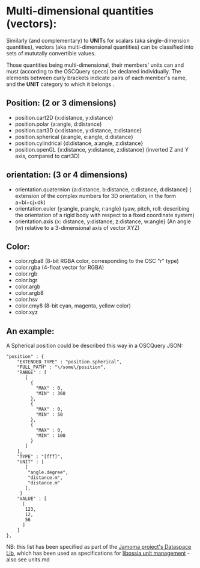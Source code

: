# Multi-dimensional quantities (vectors):


Similarly (and complementary) to **UNIT**s for scalars (aka single-dimension quantities), vectors (aka multi-dimensional quantities) can be classified into sets of mututally convertible values.


Those quantities being multi-dimensional, their members' units can and must (according to the OSCQuery specs) be declared individually. The elements between curly brackets indicate pairs of each member's name, and the  **UNIT** category to which it belongs .



## Position: (2 or 3 dimensions)
- position.cart2D {x:distance, y:distance}
- position.polar {a:angle, d:distance} 
- position.cart3D {x:distance, y:distance, z:distance}
- position.spherical {a:angle, e:angle, d:distance} 
- position.cylindrical {d:distance, a:angle, z:distance}
- position.openGL {x:distance, y:distance, z:distance} (inverted Z and Y axis, compared to cart3D)


## orientation: (3 or 4 dimensions)
- orientation.quaternion {a:distance, b:distance, c:distance, d:distance} ( extension of the complex numbers for 3D orientation, in the form a+bi+cj+dk)
- orientation.euler {y:angle, p:angle, r:angle} (yaw, pitch, roll: describing the orientation of a rigid body with respect to a fixed coordinate system)
- orientation.axis {x: distance, y:distance, z:distance, w:angle} (An angle (w) relative to a 3-dimensional axis of vector XYZ)

## Color:
- color.rgba8 (8-bit RGBA color, corresponding to the OSC "r" type)
- color.rgba (4-float vector for RGBA)
- color.rgb
- color.bgr
- color.argb
- color.argb8
- color.hsv
- color.cmy8 (8-bit cyan, magenta, yellow color)
- color.xyz


## An example:
A Spherical position could be described this way in a OSCQuery JSON:

```
"position" : {
    "EXTENDED_TYPE" : "position.spherical",
    "FULL_PATH" : "\/some\/position",
    "RANGE" : [
       [
         {
           "MAX" : 0,
           "MIN" : 360
         },
         {
           "MAX" : 0,
           "MIN" : 50
         },
         {
           "MAX" : 0,
           "MIN" : 100
         }
       ]
    ],
    "TYPE" : "[fff]",
    "UNIT" : [
       [
        "angle.degree",
        "distance.m",
        "distance.m"
       ],
     ]
    "VALUE" : [
      [
       123,
       12,
       56
      ]
    ]
},
```

NB: this list has been specified as part of the [Jamoma project's Dataspace Lib](https://github.com/jamoma/JamomaCore/tree/master/Foundation/extensions/DataspaceLib), which has been used as specifications for [libossia unit management](https://github.com/OSSIA/libossia/tree/master/OSSIA/ossia/network/dataspace) - also see units.md


